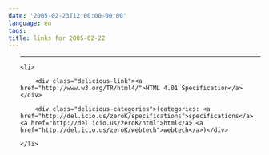 ```yaml
---
date: '2005-02-23T12:00:00-00:00'
language: en
tags:
title: links for 2005-02-22
---
```



<ul class="delicious">

-------------------------------

	<li>

		<div class="delicious-link"><a href="http://www.w3.org/TR/html4/">HTML 4.01 Specification</a></div>

		<div class="delicious-categories">(categories: <a href="http://del.icio.us/zeroK/specifications">specifications</a> <a href="http://del.icio.us/zeroK/html">html</a> <a href="http://del.icio.us/zeroK/webtech">webtech</a>)</div>

	</li>

</ul>